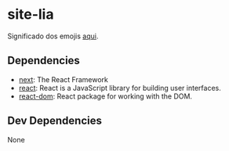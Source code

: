 # site-lia

Significado dos emojis [aqui](https://gitmoji.carloscuesta.me/).

## Dependencies

- [next](https://ghub.io/next): The React Framework
- [react](https://ghub.io/react): React is a JavaScript library for building user interfaces.
- [react-dom](https://ghub.io/react-dom): React package for working with the DOM.

## Dev Dependencies

None

